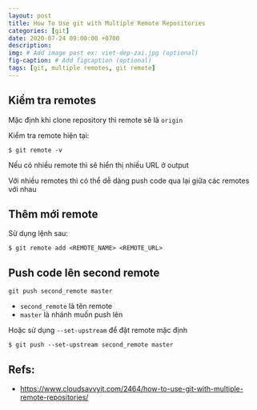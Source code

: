 ```yaml
---
layout: post
title: How To Use git with Multiple Remote Repositories
categories: [git]
date: 2020-07-24 09:00:00 +0700
description: 
img: # Add image post ex: viet-dep-zai.jpg (optional)
fig-caption: # Add figcaption (optional)
tags: [git, multiple remotes, git remote]
---
```

## Kiểm tra remotes

Mặc định khi clone repository thì remote sẽ là `origin`

Kiểm tra remote hiện tại:

```
$ git remote -v
```

Nếu có nhiều remote thì sẽ hiển thị nhiều URL ở output

Với nhiều remotes thì có thể dễ dàng push code qua lại giữa các remotes với nhau

## Thêm mới remote

Sử dụng lệnh sau:

```
$ git remote add <REMOTE_NAME> <REMOTE_URL>
```

## Push code lên second remote

```
git push second_remote master
```

- `second_remote` là tên remote
- `master` là nhánh muốn push lên

Hoặc sử dụng `--set-upstream` để đặt remote mặc định

```
$ git push --set-upstream second_remote master
```

## Refs:
- <a href="https://www.cloudsavvyit.com/2464/how-to-use-git-with-multiple-remote-repositories/" target="_blank">https://www.cloudsavvyit.com/2464/how-to-use-git-with-multiple-remote-repositories/</a>
